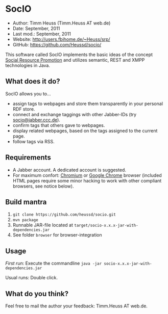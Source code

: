 SocIO
=====

* Author:    Timm Heuss (Timm.Heuss AT web.de)
* Date:      September, 2011
* Last mod.: September, 2011
* Website:   <http://users.fbihome.de/~Heuss/srp/>
* GitHub:    <https://github.com/Heussd/socio/>


This software called SocIO implements the basic ideas of the concept [Social Resource Promotion](http://users.fbihome.de/~Heuss/srp/srp_heuss.pdf>) and utilizes semantic, REST and XMPP technologies in Java.


What does it do?
----------------
SocIO allows you to...

* assign tags to webpages and store them transparently in your personal RDF store.
* connect and exchange taggings with other Jabber-IDs (try <socio@jabber.ccc.de>).
* confirm tags that others gave to webpages.
* display related webpages, based on the tags assigned to the current page.
* follow tags via RSS.


Requirements
------------

* A Jabber account. A dedicated account is suggested.
* For maximum confort: [Chromium](http://www.chromium.org/) or [Google Chrome](http://www.google.de/chrome) browser (included HTML pages require some minor hacking to work with other compliant browsers, see notice below).


Build mantra
-------------
1. `git clone https://github.com/heussd/socio.git`
2. `mvn package`
3. Runnable JAR-file located at `target/socio-x.x.x-jar-with-dependencies.jar`
4. See folder `browser` for browser-integration

Usage
-----

*First run*: Execute the commandline `java -jar socio-x.x.x-jar-with-dependencies.jar`

Usual runs: Double click.


What do you think?
------------------

Feel free to mail the author your feedback: Timm.Heuss AT web.de.
